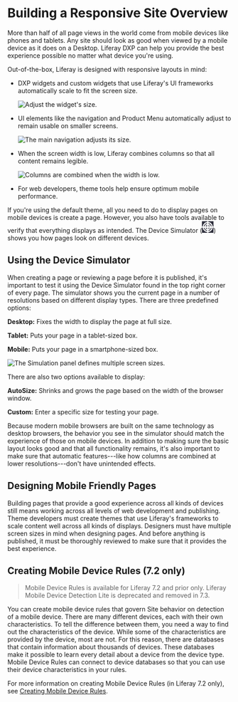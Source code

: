 # Building a Responsive Site Overview

More than half of all page views in the world come from mobile devices like phones and tablets. Any site should look as good when viewed by a mobile device as it does on a Desktop. Liferay DXP can help you provide the best experience possible no matter what device you're using.

Out-of-the-box, Liferay is designed with responsive layouts in mind: 

* DXP widgets and custom widgets that use Liferay's UI frameworks automatically scale to fit the screen size.

    ![Adjust the widget's size.](./building-a-responsive-site-overview/images/01.png)

* UI elements like the navigation and Product Menu automatically adjust to remain usable on smaller screens.

    ![The main navigation adjusts its size.](./building-a-responsive-site-overview/images/02.png)

* When the screen width is low, Liferay combines columns so that all content remains legible.

   ![Columns are combined when the width is low.](./building-a-responsive-site-overview/images/03.png)

* For web developers, theme tools help ensure optimum mobile performance.

If you're using the default theme, all you need to do to display pages on mobile devices is create a page. However, you also have tools available to verify that everything displays as intended. The Device Simulator (![Simulation](../../images/icon-simulation.png)) shows you how pages look on different devices.

## Using the Device Simulator

When creating a page or reviewing a page before it is published, it's important to test it using the Device Simulator found in the top right corner of every page. The simulator shows you the current page in a number of resolutions based on different display types. There are three predefined options:

**Desktop:** Fixes the width to display the page at full size.

**Tablet:** Puts your page in a tablet-sized box. 

**Mobile:** Puts your page in a smartphone-sized box.

![The Simulation panel defines multiple screen sizes.](./building-a-responsive-site-overview/images/04.png)

There are also two options available to display:

**AutoSize:** Shrinks and grows the page based on the width of the browser window.

**Custom:** Enter a specific size for testing your page.

Because modern mobile browsers are built on the same technology as desktop browsers, the behavior you see in the simulator should match the experience of those on mobile devices. In addition to making sure the basic layout looks good and that all functionality remains, it's also important to make sure that automatic features---like how columns are combined at lower resolutions---don't have unintended effects.

## Designing Mobile Friendly Pages

Building pages that provide a good experience across all kinds of devices still means working across all levels of web development and publishing. Theme developers must create themes that use Liferay's frameworks to scale content well across all kinds of displays. Designers must have multiple screen sizes in mind when designing pages. And before anything is published, it must be thoroughly reviewed to make sure that it provides the best experience. 

## Creating Mobile Device Rules (7.2 only)

> Mobile Device Rules is available for Liferay 7.2 and prior only. Liferay Mobile Device Detection Lite is deprecated and removed in 7.3.

You can create mobile device rules that govern Site behavior on detection of a mobile device. There are many different devices, each with their own characteristics. To tell the difference between them, you need a way to find out the characteristics of the device. While some of the characteristics are provided by the device, most are not. For this reason, there are databases that contain information about thousands of devices. These databases make it possible to learn every detail about a device from the device type. Mobile Device Rules can connect to device databases so that you can use their device characteristics in your rules.

For more information on creating Mobile Device Rules (in Liferay 7.2 only), see [Creating Mobile Device Rules](./creating-mobile-device-rules.md).
